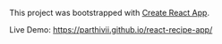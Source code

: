 This project was bootstrapped with [Create React App](https://github.com/facebook/create-react-app).

Live Demo: https://parthivii.github.io/react-recipe-app/
